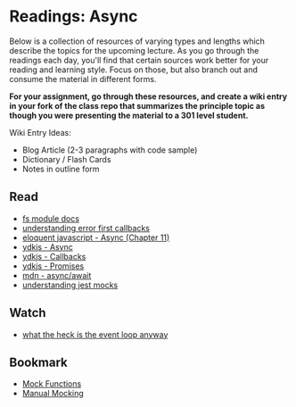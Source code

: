 # Readings: Async

Below is a collection of resources of varying types and lengths which describe the topics for the upcoming lecture.  As you go through the readings each day, you'll find that certain sources work better for your reading and learning style. Focus on those, but also branch out and consume the material in different forms.

**For your assignment, go through these resources, and create a wiki entry in your fork of the class repo that summarizes the principle topic as though you were presenting the material to a 301 level student.**

Wiki Entry Ideas:
* Blog Article (2-3 paragraphs with code sample)
* Dictionary / Flash Cards
* Notes in outline form

## Read
* [fs module docs](https://nodejs.org/dist/latest-v6.x/docs/api/fs.html)
* [understanding error first callbacks](http://fredkschott.com/post/2014/03/understanding-error-first-callbacks-in-node-js/)
* [eloquent javascript - Async (Chapter 11)](https://eloquentjavascript.net/Eloquent_JavaScript.pdf)
* [ydkjs - Async](https://github.com/getify/You-Dont-Know-JS/blob/master/async%20%26%20performance/ch1.md)
* [ydkjs - Callbacks](https://github.com/getify/You-Dont-Know-JS/blob/master/async%20%26%20performance/ch2.md)
* [ydkjs - Promises](https://github.com/getify/You-Dont-Know-JS/blob/master/async%20%26%20performance/ch3.md)
* [mdn - async/await](https://developer.mozilla.org/en-US/docs/Web/JavaScript/Reference/Statements/async_function)
* [understanding jest mocks](https://medium.com/@rickhanlonii/understanding-jest-mocks-f0046c68e53c)

## Watch
* [what the heck is the event loop anyway](https://www.youtube.com/watch?v=8aGhZQkoFbQ)

## Bookmark
* [Mock Functions](https://jestjs.io/docs/en/mock-functions)
* [Manual Mocking](https://jestjs.io/docs/en/manual-mocks)





